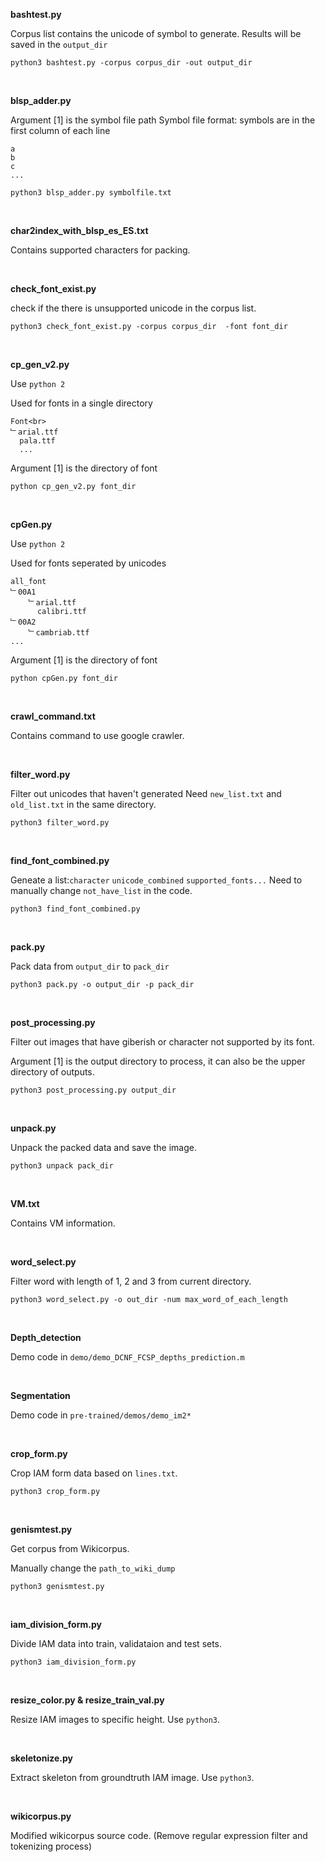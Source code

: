 **bashtest.py**

Corpus list contains the unicode of symbol to generate.
Results will be saved in the `output_dir`
 ```
 python3 bashtest.py -corpus corpus_dir -out output_dir
 ```
<br>


**blsp_adder.py**

Argument [1] is the symbol file path
Symbol file format: symbols are in the first column of each line
```
a
b
c
...
```
 ```
 python3 blsp_adder.py symbolfile.txt
 ```
<br>


**char2index_with_blsp_es_ES.txt**

Contains supported characters for packing.

<br>


**check_font_exist.py**

check if the there is unsupported unicode in the corpus list.
 ```
 python3 check_font_exist.py -corpus corpus_dir  -font font_dir
 ```
<br>

**cp_gen_v2.py**


Use `python 2`


Used for fonts in a single directory
```
Font<br>
﹂arial.ttf
  pala.ttf
  ...
```
Argument [1] is the directory of font
 ```
 python cp_gen_v2.py font_dir
```
<br>

**cpGen.py**


Use `python 2`


Used for fonts seperated by unicodes
```
all_font
﹂00A1
	﹂arial.ttf
	  calibri.ttf
﹂00A2
	﹂cambriab.ttf
...
```
Argument [1] is the directory of font
```
python cpGen.py font_dir
```
<br>

**crawl_command.txt**

Contains command to use google crawler.

<br>


**filter_word.py**

Filter out unicodes that haven't generated
Need `new_list.txt` and `old_list.txt` in the same directory.
```
python3 filter_word.py
```
<br>


**find_font_combined.py**

Geneate a list:`character` `unicode_combined` `supported_fonts...`
Need to manually change `not_have_list` in the code.
```
python3 find_font_combined.py
```
<br>


**pack.py**

Pack data from `output_dir` to `pack_dir`
```
python3 pack.py -o output_dir -p pack_dir
```
<br>


**post_processing.py**

Filter out images that have giberish or character
not supported by its font.

Argument [1] is the output directory to process, 
it can also be the upper directory of outputs.
```
python3 post_processing.py output_dir
```
<br>


**unpack.py**

Unpack the packed data and save the image.
```
python3 unpack pack_dir
```
<br>


**VM.txt**

Contains VM information.

<br>


**word_select.py**

Filter word with length of 1, 2 and 3 from current directory.
```
python3 word_select.py -o out_dir -num max_word_of_each_length
```
<br>


**Depth_detection**

Demo code in `demo/demo_DCNF_FCSP_depths_prediction.m`

<br>


**Segmentation**

Demo code in `pre-trained/demos/demo_im2*`

<br>


**crop_form.py**

Crop IAM form data based on `lines.txt`.
```
python3 crop_form.py
```
<br>


**genismtest.py**

Get corpus from Wikicorpus.

Manually change the `path_to_wiki_dump`
```
python3 genismtest.py
```
<br>


**iam_division_form.py**

Divide IAM data into train, validataion and test sets.

```
python3 iam_division_form.py
```
<br>


**resize_color.py & resize_train_val.py**

Resize IAM images to specific height. Use `python3`.

<br>


**skeletonize.py**

Extract skeleton from groundtruth IAM image. Use `python3`.

<br>


**wikicorpus.py**

Modified wikicorpus source code. (Remove regular expression filter and tokenizing process)


